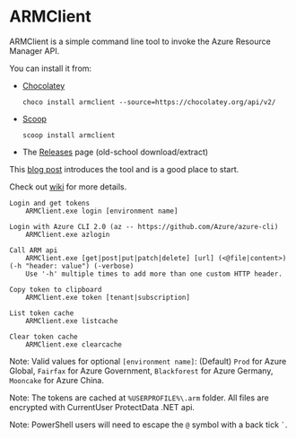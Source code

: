 ARMClient
=========

ARMClient is a simple command line tool to invoke the Azure Resource Manager API.

You can install it from:

* [Chocolatey](https://chocolatey.org/)

      choco install armclient --source=https://chocolatey.org/api/v2/
    
* [Scoop](https://scoop.sh)

      scoop install armclient

* The [Releases](https://github.com/projectkudu/ARMClient/releases) page (old-school download/extract)

This [blog post](http://blog.davidebbo.com/2015/01/azure-resource-manager-client.html) introduces the tool and is a good place to start.

Check out [wiki](https://github.com/projectkudu/ARMClient/wiki) for more details.

    Login and get tokens
        ARMClient.exe login [environment name]
    
    Login with Azure CLI 2.0 (az -- https://github.com/Azure/azure-cli)
        ARMClient.exe azlogin
    
    Call ARM api
        ARMClient.exe [get|post|put|patch|delete] [url] (<@file|content>) (-h "header: value") (-verbose)
        Use '-h' multiple times to add more than one custom HTTP header.
    
    Copy token to clipboard
        ARMClient.exe token [tenant|subscription]
    
    List token cache
        ARMClient.exe listcache
    
    Clear token cache
        ARMClient.exe clearcache

Note: Valid values for optional `[environment name]`: (Default) `Prod` for Azure Global, `Fairfax` for Azure Government, `Blackforest` for Azure Germany, `Mooncake` for Azure China.

Note: The tokens are cached at `%USERPROFILE%\.arm` folder.  All files are encrypted with CurrentUser ProtectData .NET api. 

Note: PowerShell users will need to escape the `@` symbol with a back tick <code>`</code>.

